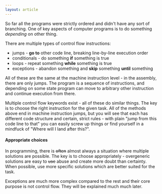 ```yaml
---
layout: article
---
```


So far all the programs were strictly ordered and didn't have any sort of branching. One of key aspects of computer programs is to do something *depending* on other thing.

There are multiple types of control flow instructions:

- jumps - **go to** other code line, breaking line-by-line execution order
- conditionals - do something **if** something is true
- loops - repeat something **while** something is true
- exceptions - abandon something and **skip** something **until** something

All of these are the same at the machine instruction level - in the assembly, there are only jumps. The program is a sequence of instructions, and depending on some state program can move to arbitrary other instruction and continue execution from there.

Multiple control flow keywords exist - all of these do similar things. The key is to choose the right instruction for the given task. All of the methods above end in machine instruction jumps, but you will see that each has different code structure and certain, strict rules - with plain "jump from this code line to that" you can easily screw up things or find yourself in a mindfuck of "Where will I land after this?".

<div class="note pro-tip">
<h4>Appropriate choices</h4>
In programming, there is <s>often</s> almost always a situation where multiple solutions are possible. The key is to choose appropriately - overgeneric solutions are easy to <s>use</s> abuse and create more doubt than certainty. When possible, use more specific solutions which are better suited for the task.
</div>

Exceptions are much more complex compared to the rest and their core purpose is not control flow. They will be explained much much later.
